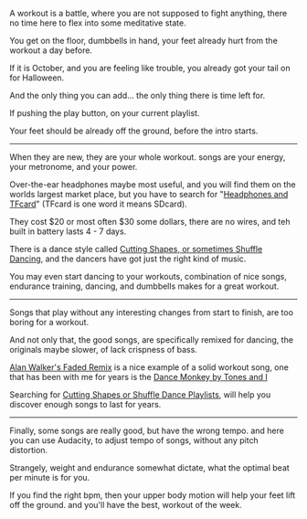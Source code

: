 A workout is a battle, where you are not supposed to fight anything,
there no time here to flex into some meditative state.

You get on the floor, dumbbells in hand,
your feet already hurt from the workout a day before.

If it is October, and you are feeling like trouble,
you already got your tail on for Halloween.

And the only thing you can add...
the only thing there is time left for.

If pushing the play button,
on your current playlist.

Your feet should be already off the ground,
before the intro starts.

---

When they are new, they are your whole workout.
songs are your energy, your metronome, and your power.

Over-the-ear headphones maybe most useful, and you will find them on the worlds largest market place,
but you have to search for "[Headphones and TFcard][1]" (TFcard is one word it means SDcard).

They cost $20 or most often $30 some dollars,
there are no wires, and teh built in battery lasts 4 - 7 days.

There is a dance style called [Cutting Shapes, or sometimes Shuffle Dancing][2],
and the dancers have got just the right kind of music.

You may even start dancing to your workouts,
combination of nice songs, endurance training, dancing, and dumbbells makes for a great workout.

---

Songs that play without any interesting changes from start to finish,
are too boring for a workout.

And not only that, the good songs,
are specifically remixed for dancing, the originals maybe slower, of lack crispness of bass.

[Alan Walker's Faded Remix][3] is a nice example of a solid workout song,
one that has been with me for years is the [Dance Monkey by Tones and I][4]

Searching for [Cutting Shapes or Shuffle Dance Playlists][6],
will help you discover enough songs to last for years.

---

Finally, some songs are really good, but have the wrong tempo.
and here you can use Audacity, to adjust tempo of songs, without any pitch distortion.

Strangely, weight and endurance somewhat dictate,
what the optimal beat per minute is for you.

If you find the right bpm, then your upper body motion will help your feet lift off the ground.
and you'll have the best, workout of the week.

[1]: https://www.amazon.com/s/ref=nb_sb_noss?url=search-alias%3Daps&field-keywords=Headphones+TFcard
[2]: https://www.youtube.com/results?search_query=cutting+shapes+OR+shuffle+tutorial
[3]: https://www.youtube.com/watch?v=1oTUupME0-M
[4]: https://www.youtube.com/watch?v=ZSgVayPHuB8
[6]: https://www.youtube.com/results?search_query=cutting+shapes+OR+shuffle+playlist
